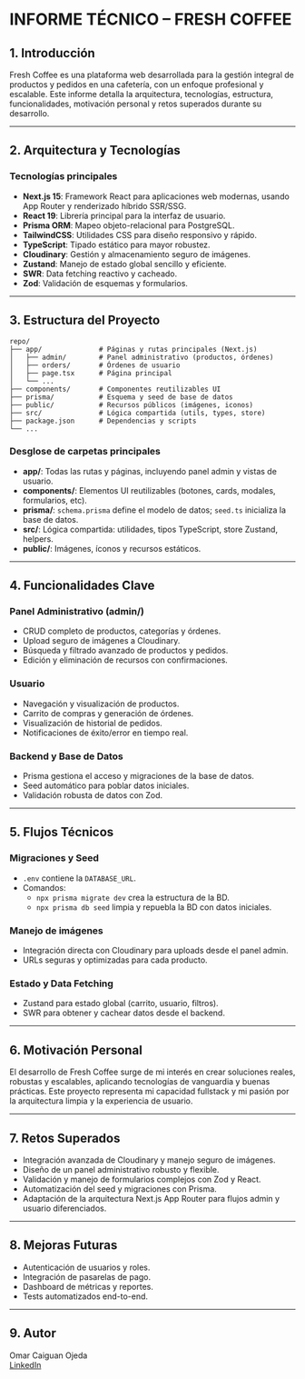 # INFORME TÉCNICO – FRESH COFFEE

## 1. Introducción
Fresh Coffee es una plataforma web desarrollada para la gestión integral de productos y pedidos en una cafetería, con un enfoque profesional y escalable. Este informe detalla la arquitectura, tecnologías, estructura, funcionalidades, motivación personal y retos superados durante su desarrollo.

---

## 2. Arquitectura y Tecnologías

### Tecnologías principales
- **Next.js 15**: Framework React para aplicaciones web modernas, usando App Router y renderizado híbrido SSR/SSG.
- **React 19**: Librería principal para la interfaz de usuario.
- **Prisma ORM**: Mapeo objeto-relacional para PostgreSQL.
- **TailwindCSS**: Utilidades CSS para diseño responsivo y rápido.
- **TypeScript**: Tipado estático para mayor robustez.
- **Cloudinary**: Gestión y almacenamiento seguro de imágenes.
- **Zustand**: Manejo de estado global sencillo y eficiente.
- **SWR**: Data fetching reactivo y cacheado.
- **Zod**: Validación de esquemas y formularios.

---

## 3. Estructura del Proyecto

```
repo/
├── app/              # Páginas y rutas principales (Next.js)
│   ├── admin/        # Panel administrativo (productos, órdenes)
│   ├── orders/       # Órdenes de usuario
│   ├── page.tsx      # Página principal
│   └── ...
├── components/       # Componentes reutilizables UI
├── prisma/           # Esquema y seed de base de datos
├── public/           # Recursos públicos (imágenes, iconos)
├── src/              # Lógica compartida (utils, types, store)
├── package.json      # Dependencias y scripts
└── ...
```

### Desglose de carpetas principales
- **app/**: Todas las rutas y páginas, incluyendo panel admin y vistas de usuario.
- **components/**: Elementos UI reutilizables (botones, cards, modales, formularios, etc).
- **prisma/**: `schema.prisma` define el modelo de datos; `seed.ts` inicializa la base de datos.
- **src/**: Lógica compartida: utilidades, tipos TypeScript, store Zustand, helpers.
- **public/**: Imágenes, íconos y recursos estáticos.

---

## 4. Funcionalidades Clave

### Panel Administrativo (admin/)
- CRUD completo de productos, categorías y órdenes.
- Upload seguro de imágenes a Cloudinary.
- Búsqueda y filtrado avanzado de productos y pedidos.
- Edición y eliminación de recursos con confirmaciones.

### Usuario
- Navegación y visualización de productos.
- Carrito de compras y generación de órdenes.
- Visualización de historial de pedidos.
- Notificaciones de éxito/error en tiempo real.

### Backend y Base de Datos
- Prisma gestiona el acceso y migraciones de la base de datos.
- Seed automático para poblar datos iniciales.
- Validación robusta de datos con Zod.

---

## 5. Flujos Técnicos

### Migraciones y Seed
- `.env` contiene la `DATABASE_URL`.
- Comandos:
  - `npx prisma migrate dev` crea la estructura de la BD.
  - `npx prisma db seed` limpia y repuebla la BD con datos iniciales.

### Manejo de imágenes
- Integración directa con Cloudinary para uploads desde el panel admin.
- URLs seguras y optimizadas para cada producto.

### Estado y Data Fetching
- Zustand para estado global (carrito, usuario, filtros).
- SWR para obtener y cachear datos desde el backend.

---

## 6. Motivación Personal
El desarrollo de Fresh Coffee surge de mi interés en crear soluciones reales, robustas y escalables, aplicando tecnologías de vanguardia y buenas prácticas. Este proyecto representa mi capacidad fullstack y mi pasión por la arquitectura limpia y la experiencia de usuario.

---

## 7. Retos Superados
- Integración avanzada de Cloudinary y manejo seguro de imágenes.
- Diseño de un panel administrativo robusto y flexible.
- Validación y manejo de formularios complejos con Zod y React.
- Automatización del seed y migraciones con Prisma.
- Adaptación de la arquitectura Next.js App Router para flujos admin y usuario diferenciados.

---

## 8. Mejoras Futuras
- Autenticación de usuarios y roles.
- Integración de pasarelas de pago.
- Dashboard de métricas y reportes.
- Tests automatizados end-to-end.

---

## 9. Autor
Omar Caiguan Ojeda  
[LinkedIn](https://www.linkedin.com/in/tu-linkedin)
